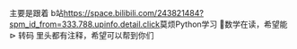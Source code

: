 主要是跟着 b站<https://space.bilibili.com/243821484?spm_id_from=333.788.upinfo.detail.click>莫烦Python学习
🥚数学在读，希望能 $\rhd$ 转码
里头都有注释，希望可以帮到你们
